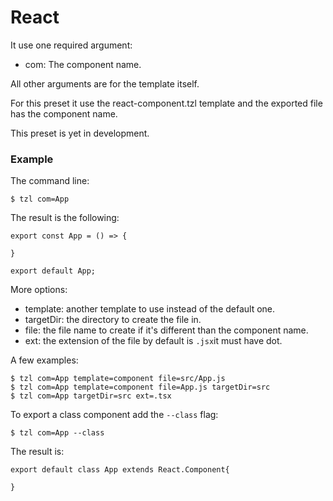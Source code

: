 # React #

It use one required argument:

- com: The component name.

All other arguments are for the template itself.

For this preset it use the react-component.tzl template and the exported file has the component name.

This preset is yet in development.

### Example ##

The command line:

    $ tzl com=App

The result is the following: 

    export const App = () => {

    }

    export default App;

More options:

- template: another template to use instead of the default one.
- targetDir: the directory to create the file in.
- file: the file name to create if it's different than the component name.
- ext: the extension of the file by default is `.jsx`it must have dot.

A few examples:

    $ tzl com=App template=component file=src/App.js
    $ tzl com=App template=component file=App.js targetDir=src
    $ tzl com=App targetDir=src ext=.tsx

To export a class component add the `--class` flag:

    $ tzl com=App --class

The result is:

    export default class App extends React.Component{

    }

